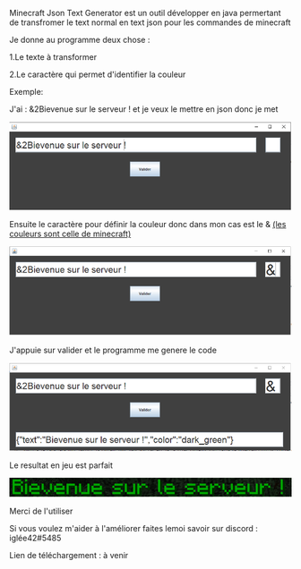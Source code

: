 Minecraft Json Text Generator est un outil développer en java permertant de transfromer le text normal en text json pour les commandes de minecraft

Je donne au programme deux chose :

1.Le texte à transformer

2.Le caractère qui permet d'identifier la couleur

Exemple:

J'ai : &2Bievenue sur le serveur ! et je veux le mettre en json donc je met

![Text](text.png)

Ensuite le caractère pour définir la couleur donc dans mon cas est le  & [(les couleurs sont celle de minecraft)](https://minecraft.tools/fr/color-code.php)

![ColorChar](colorchar.png)

J'appuie sur valider et le programme me genere le code

![Valide](valide_json.png)

Le resultat en jeu est parfait

![Resultat en jeu](gameresult.png)

Merci de l'utiliser 

Si vous voulez m'aider à l'améliorer faites lemoi savoir sur discord : iglée42#5485

Lien de téléchargement : à venir
